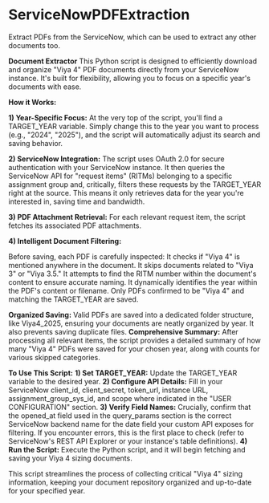 # ServiceNowPDFExtraction
Extract PDFs from the ServiceNow, which can be used to extract any other documents too.

**Document Extractor**
This Python script is designed to efficiently download and organize "Viya 4" PDF documents directly from your ServiceNow instance. It's built for flexibility, allowing you to focus on a specific year's documents with ease.

**How it Works:**

**1) Year-Specific Focus:** At the very top of the script, you'll find a TARGET_YEAR variable. Simply change this to the year you want to process (e.g., "2024", "2025"), and the script will automatically adjust its search and saving behavior.

**2) ServiceNow Integration:** The script uses OAuth 2.0 for secure authentication with your ServiceNow instance. It then queries the ServiceNow API for "request items" (RITMs) belonging to a specific assignment group and, critically, filters these requests by the TARGET_YEAR right at the source. This means it only retrieves data for the year you're interested in, saving time and bandwidth.

**3) PDF Attachment Retrieval:** For each relevant request item, the script fetches its associated PDF attachments.

**4) Intelligent Document Filtering:** 

  Before saving, each PDF is carefully inspected:
  It checks if "Viya 4" is mentioned anywhere in the document.
  It skips documents related to "Viya 3" or "Viya 3.5."
  It attempts to find the RITM number within the document's content to ensure accurate naming.
  It dynamically identifies the year within the PDF's content or filename.
  Only PDFs confirmed to be "Viya 4" and matching the TARGET_YEAR are saved.
    
**Organized Saving:** Valid PDFs are saved into a dedicated folder structure, like Viya4_2025, ensuring your documents are neatly organized by year. It also prevents saving duplicate files.
**Comprehensive Summary:** After processing all relevant items, the script provides a detailed summary of how many "Viya 4" PDFs were saved for your chosen year, along with counts for various skipped categories.

**To Use This Script:**
**1) Set TARGET_YEAR:** Update the TARGET_YEAR variable to the desired year.
**2) Configure API Details:** Fill in your ServiceNow client_id, client_secret, token_url, instance URL, assignment_group_sys_id, and scope where indicated in the "USER CONFIGURATION" section.
**3) Verify Field Names:** Crucially, confirm that the opened_at field used in the query_params section is the correct ServiceNow backend name for the date field your custom API exposes for filtering. If you encounter errors, this is the first place to check (refer to ServiceNow's REST API Explorer or your instance's table definitions).
**4) Run the Script:** Execute the Python script, and it will begin fetching and saving your Viya 4 sizing documents.

This script streamlines the process of collecting critical "Viya 4" sizing information, keeping your document repository organized and up-to-date for your specified year.
